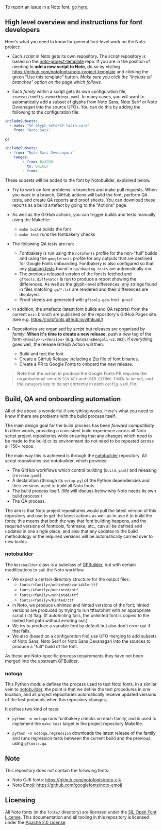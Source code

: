 
To report an issue in a Noto font, go [here](http://notofonts.github.io/reporter.html).

## High level overview and instructions for font developers

Here's what you need to know for general font-level work on the Noto project:

* Each *script* in Noto gets its own repository. The script repository is based on the [noto-project-template](https://github.com/notofonts/noto-project-template) repo. If you are in the position of needing to **add a new script to Noto**, do so by visiting https://github.com/notofonts/noto-project-template and clicking the green "Use this template" button. *Make sure you click the "Include all branches" option on the page which follows.*

* Each *family* within a script gets its own configuration file, `sources/config-<something>.yaml`. In many cases, you will want to automatically add a subset of glyphs from Noto Sans, Noto Serif or Noto Devanagari into the source UFOs. You can do this by adding the following to the configuration file:

```yaml
includeSubsets:
  - name: "GF Glyph Sets/GF-latin-core"
    from: "Noto Sans"
```

or

```yaml
includeSubsets:
  - from: "Noto Sans Devanagari"
    ranges:
        - from: 0x1CD0
          to: 0x1CE7
        - from: ...
```

These subsets will be added to the font by Notobuilder, explained below.

* Try to work on font problems in branches and make pull requests. When you work in a branch, GitHub actions will build the font, perform QA tests, and create QA reports and proof sheets. You can download these reports as a build artefact by going to the "Actions" page.

* As well as the GitHub actions, you can trigger builds and tests manually using the Makefile:
    - `make build` builds the font
    - `make test` runs the fontbakery checks

* The following QA tests are run: 
    * Fontbakery is run using the `notofonts` profile for the non-"full" builds and using the `googlefonts` profile for any outputs that are destined for Google Fonts onboarding. Fontbakery is also configured so that any [shaping tests](https://simoncozens.github.io/tdd-for-otl/) found in `qa/shaping_tests` are automatically run.
    * The previous released version of the font is fetched and `gftools.diffenator` is run to produce a report showing the differences. As well as the glyph-level differences, any strings found in files matching `qa/*.txt` are rendered and their differences are displayed.
    * Proof sheets are generated with `gftools-gen-html proof`.

* In addition, the artefacts (latest font builds and QA reports) from the current `main` branch are published on the repository's GitHub Pages site. (see e.g. https://notofonts.github.io/vithkuqi/)

* Repositories are organised by *script* but releases are organised by *family*. **When it's time to create a new release**, push a new tag of the form `<Family>-v<Version>` (e.g. `NotoSansBengali-v2.002`). If everything goes well, the release GitHub Action will then:
    * Build and test the font.
    * Create a GitHub Release including a Zip file of font binaries.
    * Create a PR to Google Fonts to onboard the new release.

> Note that the action to produce the Google Fonts PR requires the organisational secrets `SSH_KEY` and `USER_GITHUB_TOKEN` to be set, and the `category` key to be set correctly in each `config.yaml` file.

## Build, QA and onboarding automation

All of the above is wonderful if everything works. Here's what you need to know if there are problems with the build process itself.

The main design goal for the build process has been *forward compatibility*. In other words, providing a consistent build experience across all Noto script project repositories while ensuring that any changes which need to be made to the build or its environment do not need to be repeated across all 150+ repos.

The main way this is achieved is through the [notobuilder](https://github.com/notofonts/notobuilder) repository. All script repositories use notobuilder, which provides:

* The GitHub workflows which control building (`build.yaml`) and releasing (`release.yaml`).
* A declaration (through its `setup.py`) of the Python dependencies and their versions used to build all Noto fonts.
* The build process itself. (We will discuss below why Noto needs its own bulid process!)
* The QA process.

The aim is that Noto project repositories would pull the latest version of this
repository and use to get the latest actions as well as to use it to build the fonts; this means that both the way that font building happens, and the required versions of fonttools, fontmake, etc., can all be defined and updated in one single place, and also that any updates to the build methodology or the required versions will be automatically carried over to new builds.

### notobuilder

The `Notobuilder` class is a subclass of [GFBuilder](https://github.com/googlefonts/gftools),
but with certain modifications to suit the Noto workflow. 

* We expect a certain directory structure for the output files:
    - `fonts/<family>/unhinted/variable-ttf`
    - `fonts/<family>/unhinted/otf`
    - `fonts/<family>/unhinted/ttf`
    - `fonts/<family>/hinted/ttf`
* In Noto, we produce unhinted and hinted versions of the font; hinted versions
are produced by trying to run ttfautohint with an appropriate script (`-D`) flag. (If autohinting fails, the unhinted font is copied to the hinted font path without erroring out.)
* We try to produce a variable font by default but also don't error out if that fails.
* We also (based on a configuration file) use UFO merging to add subsets of Noto Sans, Noto Serif or Noto Sans Devanagari into the sources to produce a "full" build of the font.

As these are Noto-specific process requirements they have not been merged into the upstream GFBuilder.

### notoqa

This Python module defines the process used to test Noto fonts. In a similar vein to [notobuilder](https://github.com/notofonts/notobuilder/), the point is that we define the test procedures in one location, and all project repositories automatically receive updated versions of the test protocols when this repository changes.

It defines two kind of tests:

* `python -m notoqa` runs fontbakery checks on each family, and is used to implement the `make test` target in the project repository Makefile.

* `python -m notoqa.regression` downloads the latest release of the family and runs regression tests between the current build and the previous, using `gftools.qa`.

## Note
This repository does not contain the following fonts:

* Noto CJK fonts: https://github.com/notofonts/noto-cjk
* Noto Emoji: https://github.com/googlefonts/noto-emoji

## Licensing

All Noto fonts (in the `fonts/` directory) are licensed under the [SIL Open Font License](fonts/LICENSE). This documentation and all tooling in this repository is licensed under the [Apache 2.0 License](LICENSE).
